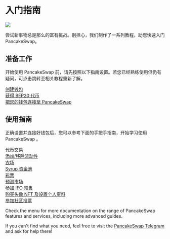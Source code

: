 # 入门指南

![](https://gblobscdn.gitbook.com/assets%2F-MHREX7DHcljbY5IkjgJ%2F-MbAMObsweNRS-pDqIid%2F-MbAOS6qTp_O-x9ZkROg%2Fdocs%20masthead%20%2815%29.png?alt=media&token=77a0592a-82b8-4cf9-92ab-998f40719f77)

尝试新事物总是那么的富有挑战。别担心，我们制作了一系列教程，助您快速入门 PancakeSwap。

## 准备工作

开始使用 PancakeSwap 前，请先按照以下指南设置。若您已经熟练使用但仍有疑问，可点击跳转至相关教程重新了解。

[创建钱包](https://docs.pancakeswap.finance/get-started/wallet-guide)  
[获得 BEP20 代币](https://docs.pancakeswap.finance/get-started/bep20-guide)  
[把您的钱包连接至 PancakeSwap](https://docs.pancakeswap.finance/get-started/connection-guide)

## 使用指南

正确设置并连接好钱包后，您可以参考下面的手把手指南，开始学习使用 PancakeSwap 。

[代币交易](https://docs.pancakeswap.finance/products/pancakeswap-exchange/trade-guide)  
[添加/移除流动性](https://docs.pancakeswap.finance/products/pancakeswap-exchange/liquidity-guide)  
[农场](https://docs.pancakeswap.finance/products/yield-farming/how-to-use-farms)  
[Syrup 资金池](https://docs.pancakeswap.finance/products/syrup-pool/syrup-pool-guide)  
[彩票](https://docs.pancakeswap.finance/products/lottery/lottery-guide)  
[预测市场](https://docs.pancakeswap.finance/products/prediction/prediction-guide)  
[参加 IFO 预售](https://docs.pancakeswap.finance/products/ifo-initial-farm-offering/ifo-guide)  
[购买头像 NFT 及设置个人资料](https://docs.pancakeswap.finance/products/nft-profile-system/profile-guide)  
[参加社区投票](https://docs.pancakeswap.finance/products/voting/voting-guide)

Check the menu for more documentation on the range of PancakeSwap features and services, including more advanced guides.

If you can't find what you need, feel free to visit the [PancakeSwap Telegram](https://t.me/pancakeswap) and ask for help there!

